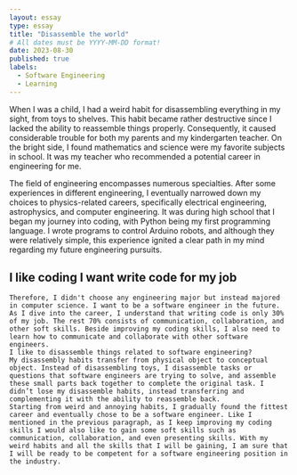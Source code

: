 ```yaml
---
layout: essay
type: essay
title: "Disassemble the world"
# All dates must be YYYY-MM-DD format!
date: 2023-08-30
published: true
labels:
  - Software Engineering
  - Learning
---
```

When I was a child, I had a weird habit for disassembling everything in my sight, from toys to shelves. This habit became rather destructive since I lacked the ability to reassemble things properly. Consequently, it caused considerable trouble for both my parents and my kindergarten teacher. On the bright side, I found mathematics and science were my favorite subjects in school. It was my teacher who recommended a potential career in engineering for me. 

The field of engineering encompasses numerous specialties. After some experiences in different engineering, I  eventually narrowed down my choices to physics-related careers, specifically electrical engineering, astrophysics, and computer engineering. It was during high school that I began my journey into coding, with Python being my first programming language. I wrote programs to control Arduino robots, and although they were relatively simple, this experience ignited a clear path in my mind regarding my future engineering pursuits.
 
## I like coding I want write code for my job
	Therefore, I didn't choose any engineering major but instead majored in computer science. I want to be a software engineer in the future. As I dive into the career, I understand that writing code is only 30% of my job. The rest 70% consists of communication, collaboration, and other soft skills. Beside improving my coding skills, I also need to learn how to communicate and collaborate with other software engineers.
	I like to disassemble things related to software engineering? 
	My disassembly habits transfer from physical object to conceptual object. Instead of disassembling toys, I disassemble tasks or questions that software engineers are trying to solve, and assemble these small parts back together to complete the original task. I didn’t lose my disassemble habits, instead transferring and complementing it with the ability to reassemble back. 
	Starting from weird and annoying habits, I gradually found the fittest career and eventually chose to be a software engineer. Like I mentioned in the previous paragraph, as I keep improving my coding skills I would also like to gain some soft skills such as communication, collaboration, and even presenting skills. With my weird habits and all the skills that I will be gaining, I am sure that I will be ready to be competent for a software engineering position in the industry. 
